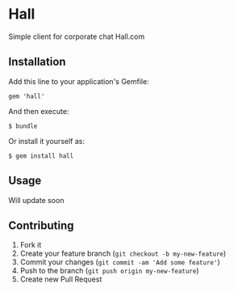 # Hall

Simple client for corporate chat Hall.com

## Installation

Add this line to your application's Gemfile:

    gem 'hall'

And then execute:

    $ bundle

Or install it yourself as:

    $ gem install hall

## Usage

Will update soon

## Contributing

1. Fork it
2. Create your feature branch (`git checkout -b my-new-feature`)
3. Commit your changes (`git commit -am 'Add some feature'`)
4. Push to the branch (`git push origin my-new-feature`)
5. Create new Pull Request
